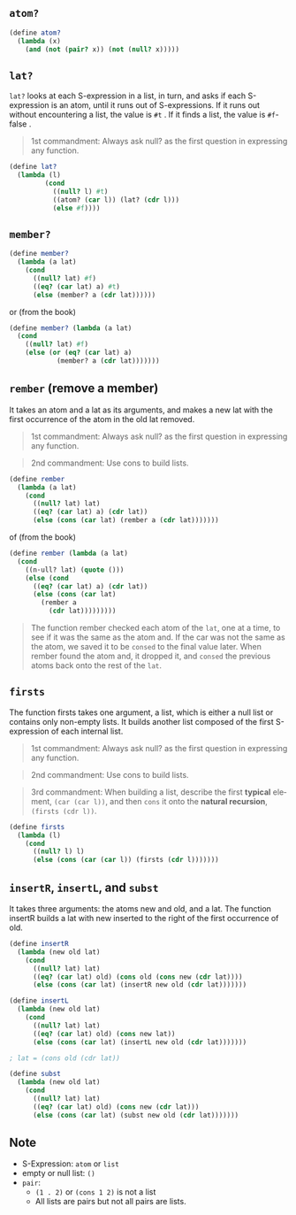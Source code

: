 ## `atom?`

``` scheme
(define atom?
  (lambda (x)
    (and (not (pair? x)) (not (null? x)))))
```

## `lat?`
`lat?` looks at each S-expression in a list, in
turn, and asks if each S-expression is an atom, until it runs out of S-expressions. If it runs out without encountering a list, the value is `#t` . If it finds a list, the value is `#f`-false .

> 1st commandment: Always ask null? as the first question in expressing
any function.

``` scheme
(define lat?
  (lambda (l)
         (cond
           ((null? l) #t)
           ((atom? (car l)) (lat? (cdr l)))
           (else #f))))
```

## `member?`

``` scheme
(define member?
  (lambda (a lat)
    (cond
      ((null? lat) #f)
      ((eq? (car lat) a) #t)
      (else (member? a (cdr lat))))))
```
or (from the book)
``` scheme
(define member? (lambda (a lat)
  (cond
    ((null? lat) #f)
    (else (or (eq? (car lat) a)
            (member? a (cdr lat)))))))
```

## `rember` (remove a member)

It takes an atom and a lat as its arguments, and makes a new lat with the first occurrence of the atom in the old lat removed.

> 1st commandment: Always ask null? as the first question in expressing
any function.

> 2nd commandment: Use cons to build lists.


``` scheme
(define rember
  (lambda (a lat)
    (cond
      ((null? lat) lat)
      ((eq? (car lat) a) (cdr lat))
      (else (cons (car lat) (rember a (cdr lat)))))))
```

of (from the book)
``` scheme
(define rember (lambda (a lat)
  (cond
    ((n·ull? lat) (quote ()))
    (else (cond
      ((eq? (car lat) a) (cdr lat))
      (else (cons (car lat)
        (rember a
          (cdr lat)))))))))
```
> The function rember checked each atom of
the `lat`, one at a time, to see if it was the same as the atom and. If the car was not the same as the atom, we saved it to be `consed` to the final value later. When rember found the atom and, it dropped it, and `consed` the previous atoms back onto the rest of the `lat`.

## `firsts`

The function firsts takes one argument, a
list, which is either a null list or contains only non-empty lists. It builds another list composed of the first S-expression of each internal list.

> 1st commandment: Always ask null? as the first question in expressing
any function.

> 2nd commandment: Use cons to build lists.

> 3rd commandment: When building a list, describe the first **typical** ele­ment, `(car (car l))`, and then `cons` it onto the **natural recursion**, `(firsts (cdr l))`.

``` scheme
(define firsts
  (lambda (l)
    (cond
      ((null? l) l)
      (else (cons (car (car l)) (firsts (cdr l)))))))
```

## `insertR`, `insertL`, and `subst`

It takes three arguments: the atoms new and old, and a lat. The function insertR builds a lat with new inserted to the right of the first occurrence of old.

``` scheme
(define insertR
  (lambda (new old lat)
    (cond
      ((null? lat) lat)
      ((eq? (car lat) old) (cons old (cons new (cdr lat))))
      (else (cons (car lat) (insertR new old (cdr lat)))))))

(define insertL
  (lambda (new old lat)
    (cond
      ((null? lat) lat)
      ((eq? (car lat) old) (cons new lat))
      (else (cons (car lat) (insertL new old (cdr lat)))))))

; lat = (cons old (cdr lat))

(define subst
  (lambda (new old lat)
    (cond
      ((null? lat) lat)
      ((eq? (car lat) old) (cons new (cdr lat)))
      (else (cons (car lat) (subst new old (cdr lat)))))))
```

## Note
- S-Expression: `atom` or `list`
- empty or null list: `()`
- `pair`: 
  - `(1 . 2)` or `(cons 1 2)` is not a list
  - All lists are pairs but not all pairs are lists. 
